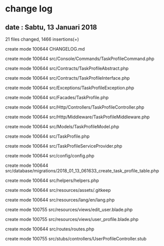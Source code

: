 # change log

## date : Sabtu, 13 Januari 2018
21 files changed, 1466 insertions(+)

create mode 100644 CHANGELOG.md

create mode 100644 src/Console/Commands/TaskProfileCommand.php

create mode 100644 src/Contracts/TaskProfileAbstract.php

create mode 100644 src/Contracts/TaskProfileInterface.php

create mode 100644 src/Exceptions/TaskProfileException.php

create mode 100644 src/Facades/TaskProfile.php

create mode 100644 src/Http/Controllers/TaskProfileController.php

create mode 100644 src/Http/Middleware/TaskProfileMiddleware.php

create mode 100644 src/Models/TaskProfileModel.php

create mode 100644 src/TaskProfile.php

create mode 100644 src/TaskProfileServiceProvider.php

create mode 100644 src/config/config.php

create mode 100644 src/database/migrations/2018_01_13_061633_create_task_profile_table.php

create mode 100644 src/helpers/helpers.php

create mode 100644 src/resources/assets/.gitkeep

create mode 100644 src/resources/lang/en/lang.php

create mode 100755 src/resources/views/edit_user.blade.php

create mode 100755 src/resources/views/user_profile.blade.php

create mode 100644 src/routes/routes.php

create mode 100755 src/stubs/controllers/UserProfileController.stub
